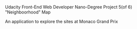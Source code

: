 Udacity Front-End Web Developer Nano-Degree Project 5(of 6) "Neighboorhood" Map

An application to explore the sites at Monaco Grand Prix

